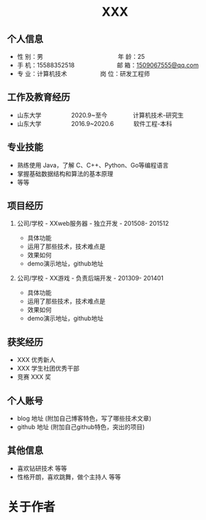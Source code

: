 <center>
     <h1>XXX</h1>
 </center>

## 个人信息

* 性 别：男&emsp;&emsp;&emsp;&emsp;&emsp;&emsp;&emsp;&emsp;&emsp;&emsp;&emsp;&emsp;&ensp;年 龄：25
* 手 机：15588352518 &emsp;&emsp;&emsp;&emsp;&emsp;&emsp;&ensp;  邮 箱：1509067555@qq.com
* 专 业：计算机技术 &emsp;&emsp;&emsp;&emsp;&emsp; 岗 位：研发工程师

## 工作及教育经历

* 山东大学&emsp;&emsp;&emsp;&emsp;&emsp;2020.9~至今&emsp;&emsp;&emsp;&emsp; 计算机技术-研究生
* 山东大学&emsp;&emsp;&emsp;&emsp;&emsp;2016.9~2020.6&emsp;&emsp;&emsp; 软件工程-本科

## 专业技能

* 熟练使用 Java，了解 C、C++、Python、Go等编程语言
* 掌握基础数据结构和算法的基本原理
* 等等

## 项目经历

1. 公司/学校 - XXweb服务器 - 独立开发 - 201508- 201512

   * 具体功能
   * 运用了那些技术，技术难点是
   * 效果如何
   * demo演示地址，github地址
2. 公司/学校 - XX游戏 - 负责后端开发 - 201309- 201401

   * 具体功能
   * 运用了那些技术，技术难点是
   * 效果如何
   * demo演示地址，github地址

## 获奖经历

* XXX 优秀新人
* XXX 学生社团优秀干部
* 竞赛 XXX 奖

## 个人账号

* blog 地址 (附加自己博客特色，写了哪些技术文章)
* github 地址 (附加自己github特色，突出的项目)

## 其他信息

* 喜欢钻研技术 等等
* 性格开朗，喜欢跳舞，做个主持人 等等

# 关于作者
